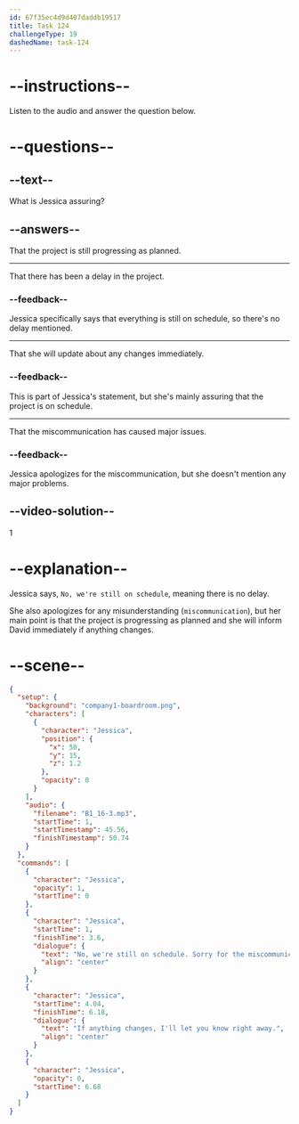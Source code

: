 ```yaml
---
id: 67f35ec4d9d407daddb19517
title: Task 124
challengeType: 19
dashedName: task-124
---
```


<!-- (Audio) Jessica: No, we're still on schedule. Sorry for the miscommunication. If anything changes, I'll let you know right away. -->

# --instructions--

Listen to the audio and answer the question below.

# --questions--

## --text--

What is Jessica assuring?

## --answers--

That the project is still progressing as planned.

---

That there has been a delay in the project.

### --feedback--

Jessica specifically says that everything is still on schedule, so there's no delay mentioned.

---

That she will update about any changes immediately.

### --feedback--

This is part of Jessica's statement, but she's mainly assuring that the project is on schedule.

---

That the miscommunication has caused major issues.

### --feedback--

Jessica apologizes for the miscommunication, but she doesn't mention any major problems.

## --video-solution--

1

# --explanation--

Jessica says, `No, we're still on schedule`, meaning there is no delay.

She also apologizes for any misunderstanding (`miscommunication`), but her main point is that the project is progressing as planned and she will inform David immediately if anything changes.

# --scene--

```json
{
  "setup": {
    "background": "company1-boardroom.png",
    "characters": [
      {
        "character": "Jessica",
        "position": {
          "x": 50,
          "y": 15,
          "z": 1.2
        },
        "opacity": 0
      }
    ],
    "audio": {
      "filename": "B1_16-3.mp3",
      "startTime": 1,
      "startTimestamp": 45.56,
      "finishTimestamp": 50.74
    }
  },
  "commands": [
    {
      "character": "Jessica",
      "opacity": 1,
      "startTime": 0
    },
    {
      "character": "Jessica",
      "startTime": 1,
      "finishTime": 3.6,
      "dialogue": {
        "text": "No, we're still on schedule. Sorry for the miscommunication.",
        "align": "center"
      }
    },
    {
      "character": "Jessica",
      "startTime": 4.04,
      "finishTime": 6.18,
      "dialogue": {
        "text": "If anything changes, I'll let you know right away.",
        "align": "center"
      }
    },
    {
      "character": "Jessica",
      "opacity": 0,
      "startTime": 6.68
    }
  ]
}
```

